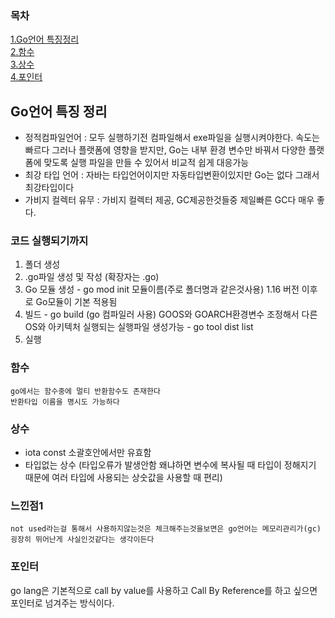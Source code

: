 

### 목차
[1.Go언어 특징정리](#go언어-특징-정리)<br>
[2.함수](#함수)<br>
[3.상수](#상수)<br>
[4.포인터](#포인터)<br>

## Go언어 특징 정리
- 정적컴파일언어 : 모두 실행하기전 컴파일해서 exe파일을 실행시켜야한다.  속도는 빠르다 그러나 플랫폼에 영향을 받지만, Go는 내부 환경 변수만 바꿔서 다양한 플랫폼에 맞도록 실행 파일을 만들 수 있어서 비교적 쉽게 대응가능
- 최강 타입 언어 : 자바는 타입언어이지만 자동타입변환이있지만 Go는 없다 그래서 최강타입이다
- 가비지 컬렉터 유무 : 가비지 컬렉터 제공, GC제공한것들중 제일빠른 GC다 매우 좋다.

### 코드 실행되기까지
1. 폴더 생성
2. .go파일 생성 및 작성 (확장자는 .go)
3. Go 모듈 생성 - go mod init 모듈이름(주로 폴더명과 같은것사용) 1.16 버전 이후로 Go모듈이 기본 적용됨
4. 빌드 - go build (go 컴파일러 사용) GOOS와 GOARCH환경변수 조정해서 다른 OS와 아키텍처 실행되는 실행파일 생성가능 - go tool dist list
5. 실행


### 함수
```
go에서는 함수중에 멀티 반환함수도 존재한다
반환타입 이름을 명시도 가능하다
```

### 상수
- iota const 소괄호안에서만 유효함 
- 타입없는 상수 (타입오류가 발생안함 왜냐하면 변수에 복사될 때 타입이 정해지기 때문에 여러 타입에 사용되는 상숫값을 사용할 때 편리)

### 느낀점1
```
not used라는걸 통해서 사용하지않는것은 체크해주는것을보면은 go언어는 메모리관리가(gc) 굉장히 뛰어난게 사실인것같다는 생각이든다

```

### 포인터
go lang은 기본적으로 call by value를 사용하고 Call By Reference를 하고 싶으면 포인터로 넘겨주는 방식이다.
